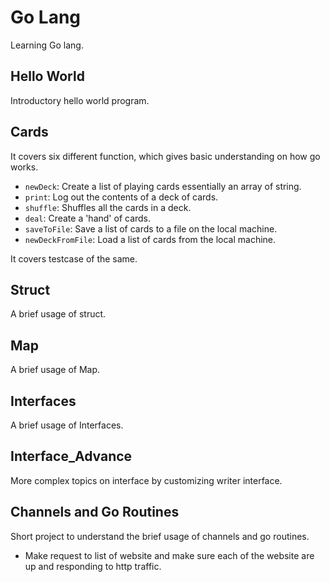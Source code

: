 # Go Lang

Learning Go lang.

  
## Hello World
Introductory hello world program.

## Cards

It covers six different function, which gives basic understanding on how go works.

* `newDeck`: Create a list of playing cards essentially an array of string.
* `print`: Log out the contents of a deck of cards.
* `shuffle`: Shuffles all the cards in a deck.
* `deal`: Create a 'hand' of cards.
* `saveToFile`: Save a list of cards to a file on the local machine.
* `newDeckFromFile`: Load a list of cards from the local machine.

It covers testcase of the same.

## Struct

A brief usage of struct.

## Map

A brief usage of Map.

## Interfaces

A brief usage of Interfaces.
## Interface_Advance

More complex topics on interface by customizing writer interface.

## Channels and Go Routines

Short project to understand the brief usage of channels and go routines.

* Make request to list of website and make sure each of the website are up and responding to http traffic.